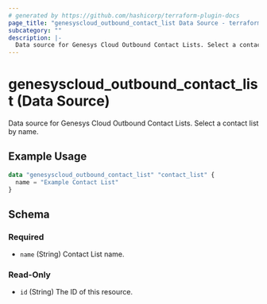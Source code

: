 ```yaml
---
# generated by https://github.com/hashicorp/terraform-plugin-docs
page_title: "genesyscloud_outbound_contact_list Data Source - terraform-provider-genesyscloud"
subcategory: ""
description: |-
  Data source for Genesys Cloud Outbound Contact Lists. Select a contact list by name.
---
```


# genesyscloud_outbound_contact_list (Data Source)

Data source for Genesys Cloud Outbound Contact Lists. Select a contact list by name.

## Example Usage

```terraform
data "genesyscloud_outbound_contact_list" "contact_list" {
  name = "Example Contact List"
}
```

<!-- schema generated by tfplugindocs -->
## Schema

### Required

- `name` (String) Contact List name.

### Read-Only

- `id` (String) The ID of this resource.


